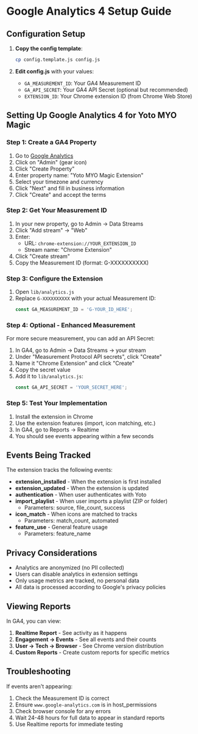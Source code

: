 # Google Analytics 4 Setup Guide

## Configuration Setup

1. **Copy the config template**:
   ```bash
   cp config.template.js config.js
   ```

2. **Edit config.js** with your values:
   - `GA_MEASUREMENT_ID`: Your GA4 Measurement ID
   - `GA_API_SECRET`: Your GA4 API Secret (optional but recommended)
   - `EXTENSION_ID`: Your Chrome extension ID (from Chrome Web Store)

## Setting Up Google Analytics 4 for Yoto MYO Magic

### Step 1: Create a GA4 Property

1. Go to [Google Analytics](https://analytics.google.com)
2. Click on "Admin" (gear icon)
3. Click "Create Property"
4. Enter property name: "Yoto MYO Magic Extension"
5. Select your timezone and currency
6. Click "Next" and fill in business information
7. Click "Create" and accept the terms

### Step 2: Get Your Measurement ID

1. In your new property, go to Admin → Data Streams
2. Click "Add stream" → "Web"
3. Enter:
   - URL: `chrome-extension://YOUR_EXTENSION_ID`
   - Stream name: "Chrome Extension"
4. Click "Create stream"
5. Copy the Measurement ID (format: G-XXXXXXXXXX)

### Step 3: Configure the Extension

1. Open `lib/analytics.js`
2. Replace `G-XXXXXXXXXX` with your actual Measurement ID:
   ```javascript
   const GA_MEASUREMENT_ID = 'G-YOUR_ID_HERE';
   ```

### Step 4: Optional - Enhanced Measurement

For more secure measurement, you can add an API Secret:

1. In GA4, go to Admin → Data Streams → your stream
2. Under "Measurement Protocol API secrets", click "Create"
3. Name it "Chrome Extension" and click "Create"
4. Copy the secret value
5. Add it to `lib/analytics.js`:
   ```javascript
   const GA_API_SECRET = 'YOUR_SECRET_HERE';
   ```

### Step 5: Test Your Implementation

1. Install the extension in Chrome
2. Use the extension features (import, icon matching, etc.)
3. In GA4, go to Reports → Realtime
4. You should see events appearing within a few seconds

## Events Being Tracked

The extension tracks the following events:

- **extension_installed** - When the extension is first installed
- **extension_updated** - When the extension is updated
- **authentication** - When user authenticates with Yoto
- **import_playlist** - When user imports a playlist (ZIP or folder)
  - Parameters: source, file_count, success
- **icon_match** - When icons are matched to tracks
  - Parameters: match_count, automated
- **feature_use** - General feature usage
  - Parameters: feature_name

## Privacy Considerations

- Analytics are anonymized (no PII collected)
- Users can disable analytics in extension settings
- Only usage metrics are tracked, no personal data
- All data is processed according to Google's privacy policies

## Viewing Reports

In GA4, you can view:

1. **Realtime Report** - See activity as it happens
2. **Engagement → Events** - See all events and their counts
3. **User → Tech → Browser** - See Chrome version distribution
4. **Custom Reports** - Create custom reports for specific metrics

## Troubleshooting

If events aren't appearing:

1. Check the Measurement ID is correct
2. Ensure `www.google-analytics.com` is in host_permissions
3. Check browser console for any errors
4. Wait 24-48 hours for full data to appear in standard reports
5. Use Realtime reports for immediate testing
